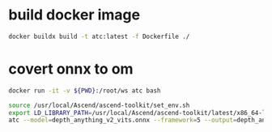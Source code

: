 # build docker image
```bash
docker buildx build -t atc:latest -f Dockerfile ./
```

# covert onnx to om
```bash
docker run -it -v ${PWD}:/root/ws atc bash
```

```bash
source /usr/local/Ascend/ascend-toolkit/set_env.sh
export LD_LIBRARY_PATH=/usr/local/Ascend/ascend-toolkit/latest/x86_64-linux/devlib/:$LD_LIBRARY_PATH
atc --model=depth_anything_v2_vits.onnx --framework=5 --output=depth_anything_v2_vits --soc_version=Ascend310B4
```